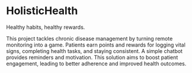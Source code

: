 # HolisticHealth

Healthy habits, healthy rewards.

This project tackles chronic disease management by turning remote monitoring into a game. Patients earn points and rewards for logging vital signs, completing health tasks, and staying consistent.  A simple chatbot provides reminders and motivation. This solution aims to boost patient engagement, leading to better adherence and improved health outcomes.
